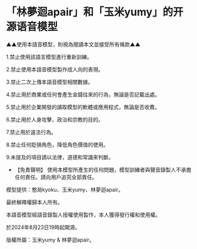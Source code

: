 # 「林夢迴apair」和「玉米yumy」的开源语音模型

▲▲使用本語音模型，則視為閱讀本文並接受所有條款▲▲

1.禁止使用該語言模型進行重新訓練。

2.禁止使用本語音模型製作成人向的表現。

3.禁止二次上傳本語音模型相關數據。

4.禁止用於商業或任何會產生金錢往來的行為，無論是否記載出處。

5.禁止用於企業開發的讀取模型的軟體或應用程式，無論是否收費。

6.禁止用於人身攻擊，政治和宗教的目的。

7.禁止用於違法行為。

8.禁止任何貶損角色，降低角色價值的使用。

9.未提及的項目請以法律，道德和常識來判斷。

* 【免責聲明】 使用本模型所產生的任何問題，模型訓練者與聲音錄製人不承擔任何責任。請向用戶追究全部責任。

模型提供：憨局kyoku、玉米yumy、林夢迴apair。

最終解釋權歸本人所有。

本語音模型經語音錄製人授權使用製作，本人獲得發行權和使用權。

於2024年8月23日19時起開源。

版權所屬：玉米yumy & 林夢迴apair。
